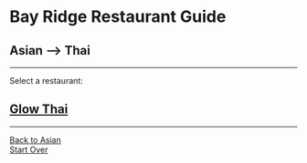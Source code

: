 # Bay Ridge Restaurant Guide
## Asian --> Thai
---
Select a restaurant:
## [Glow Thai](http://glowthai.com/)
---
[Back to Asian](../asian/asian.md)  
[Start Over](../home.md)